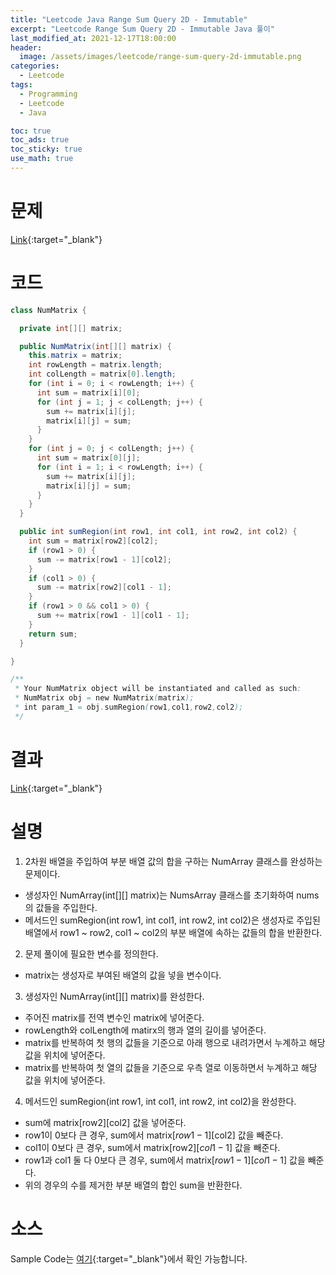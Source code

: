 ```yaml
---
title: "Leetcode Java Range Sum Query 2D - Immutable"
excerpt: "Leetcode Range Sum Query 2D - Immutable Java 풀이"
last_modified_at: 2021-12-17T18:00:00
header:
  image: /assets/images/leetcode/range-sum-query-2d-immutable.png
categories:
  - Leetcode
tags:
  - Programming
  - Leetcode
  - Java

toc: true
toc_ads: true
toc_sticky: true
use_math: true
---
```

# 문제
[Link](https://leetcode.com/problems/range-sum-query-2d-immutable/){:target="_blank"}

# 코드
```java
class NumMatrix {

  private int[][] matrix;

  public NumMatrix(int[][] matrix) {
    this.matrix = matrix;
    int rowLength = matrix.length;
    int colLength = matrix[0].length;
    for (int i = 0; i < rowLength; i++) {
      int sum = matrix[i][0];
      for (int j = 1; j < colLength; j++) {
        sum += matrix[i][j];
        matrix[i][j] = sum;
      }
    }
    for (int j = 0; j < colLength; j++) {
      int sum = matrix[0][j];
      for (int i = 1; i < rowLength; i++) {
        sum += matrix[i][j];
        matrix[i][j] = sum;
      }
    }
  }

  public int sumRegion(int row1, int col1, int row2, int col2) {
    int sum = matrix[row2][col2];
    if (row1 > 0) {
      sum -= matrix[row1 - 1][col2];
    }
    if (col1 > 0) {
      sum -= matrix[row2][col1 - 1];
    }
    if (row1 > 0 && col1 > 0) {
      sum += matrix[row1 - 1][col1 - 1];
    }
    return sum;
  }

}

/**
 * Your NumMatrix object will be instantiated and called as such:
 * NumMatrix obj = new NumMatrix(matrix);
 * int param_1 = obj.sumRegion(row1,col1,row2,col2);
 */
```

# 결과
[Link](https://leetcode.com/submissions/detail/603086157/){:target="_blank"}

# 설명
1. 2차원 배열을 주입하여 부분 배열 값의 합을 구하는 NumArray 클래스를 완성하는 문제이다.
- 생성자인 NumArray(int[][] matrix)는 NumsArray 클래스를 초기화하여 nums의 값들을 주입한다.
- 메서드인 sumRegion(int row1, int col1, int row2, int col2)은 생성자로 주입된 배열에서 row1 ~ row2, col1 ~ col2의 부분 배열에 속하는 값들의 합을 반환한다.

2. 문제 풀이에 필요한 변수를 정의한다.
- matrix는 생성자로 부여된 배열의 값을 넣을 변수이다.

3. 생성자인 NumArray(int[][] matrix)를 완성한다.
- 주어진 matrix를 전역 변수인 matrix에 넣어준다.
- rowLength와 colLength에 matirx의 행과 열의 길이를 넣어준다.
- matrix를 반복하여 첫 행의 값들을 기준으로 아래 행으로 내려가면서 누계하고 해당 값을 위치에 넣어준다.
- matrix를 반복하여 첫 열의 값들을 기준으로 우측 열로 이동하면서 누계하고 해당 값을 위치에 넣어준다.

4. 메서드인 sumRegion(int row1, int col1, int row2, int col2)을 완성한다.
- sum에 matrix[row2][col2] 값을 넣어준다.
- row1이 0보다 큰 경우, sum에서 matrix[$row1 - 1$][col2] 값을 빼준다.
- col1이 0보다 큰 경우, sum에서 matrix[row2][$col1 - 1$] 값을 빼준다.
- row1과 col1 둘 다 0보다 큰 경우, sum에서 matrix[$row1 - 1$][$col1 - 1$] 값을 빼준다.
- 위의 경우의 수를 제거한 부분 배열의 합인 sum을 반환한다.

# 소스
Sample Code는 [여기](https://github.com/GracefulSoul/leetcode/blob/master/src/main/java/gracefulsoul/problems/RangeSumQuery2DImmutable.java){:target="_blank"}에서 확인 가능합니다.